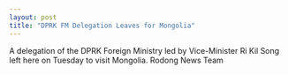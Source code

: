 ```yaml
---
layout: post
title: "DPRK FM Delegation Leaves for Mongolia"
---
```

A delegation of the DPRK Foreign Ministry led by Vice-Minister Ri Kil
Song left here on Tuesday to visit Mongolia.
Rodong News Team

